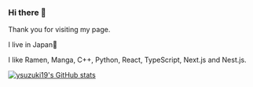 ### Hi there 👋

Thank you for visiting my page.

I live in Japan🥷

I like Ramen, Manga, C++, Python, React, TypeScript, Next.js and Nest.js.

[![ysuzuki19's GitHub stats](https://github-readme-stats.vercel.app/api?username=ysuzuki19)](https://github.com/anuraghazra/github-readme-stats)



<!--
**ysuzuki19/ysuzuki19** is a ✨ _special_ ✨ repository because its `README.md` (this file) appears on your GitHub profile.

Here are some ideas to get you started:

- 🔭 I’m currently working on ...
- 🌱 I’m currently learning ...
- 👯 I’m looking to collaborate on ...
- 🤔 I’m looking for help with ...
- 💬 Ask me about ...
- 📫 How to reach me: ...
- 😄 Pronouns: ...
- ⚡ Fun fact: ...
-->
